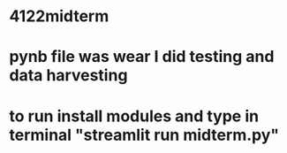 # 4122midterm

# pynb file was wear I did testing and data harvesting
# to run install modules and type in terminal "streamlit run midterm.py"
